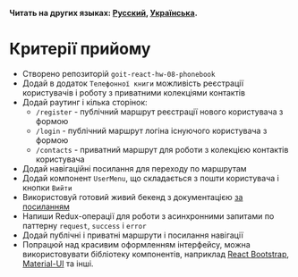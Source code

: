 **Читать на других языках: [Русский](README.md), [Українська](README.ua.md).**

# Критерії прийому

- Створено репозиторій `goit-react-hw-08-phonebook`
- Додай в додаток `Телефонної книги` можливість реєстрації користувачів і роботу
  з приватними колекціями контактів
- Додай раутинг і кілька сторінок:
  - `/register` - публічний маршрут реєстрації нового користувача з формою
  - `/login` - публічний маршрут логіна існуючого користувача з формою
  - `/contacts` - приватний маршрут для роботи з колекцією контактів користувача
- Додай навігаційні посилання для переходу по маршрутам
- Додай компонент `UserMenu`, що складається з пошти користувача і кнопки
  `Вийти`
- Використовуй готовий живий бекенд з документацією
  [за посиланням](https://goit-phonebook-api.herokuapp.com/docs)
- Напиши Redux-операції для роботи з асинхронними запитами по паттерну
  `request`, `success` і `error`
- Додай публічні і приватні маршрути і посилання навігації
- Попрацюй над красивим оформленням інтерфейсу, можна використовувати бібліотеку
  компонентів, наприклад [React Bootstrap](https://react-bootstrap.github.io/),
  [Material-UI](https://material-ui.com/) та інші.
